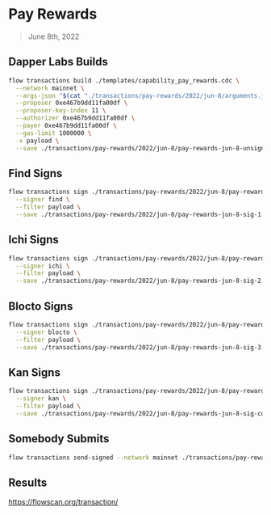 # Pay Rewards
> June 8th, 2022

## Dapper Labs Builds

```sh
flow transactions build ./templates/capability_pay_rewards.cdc \
  --network mainnet \
  --args-json "$(cat "./transactions/pay-rewards/2022/jun-8/arguments.json")" \
  --proposer 0xe467b9dd11fa00df \
  --proposer-key-index 11 \
  --authorizer 0xe467b9dd11fa00df \
  --payer 0xe467b9dd11fa00df \
  --gas-limit 1000000 \
  -x payload \
  --save ./transactions/pay-rewards/2022/jun-8/pay-rewards-jun-8-unsigned.rlp
```

## Find Signs

```sh
flow transactions sign ./transactions/pay-rewards/2022/jun-8/pay-rewards-jun-8-unsigned.rlp \
  --signer find \
  --filter payload \
  --save ./transactions/pay-rewards/2022/jun-8/pay-rewards-jun-8-sig-1.rlp
```

## Ichi Signs

```sh
flow transactions sign ./transactions/pay-rewards/2022/jun-8/pay-rewards-jun-8-sig-1.rlp \
  --signer ichi \
  --filter payload \
  --save ./transactions/pay-rewards/2022/jun-8/pay-rewards-jun-8-sig-2.rlp
```

## Blocto Signs

```sh
flow transactions sign ./transactions/pay-rewards/2022/jun-8/pay-rewards-jun-8-sig-2.rlp \
  --signer blocto \
  --filter payload \
  --save ./transactions/pay-rewards/2022/jun-8/pay-rewards-jun-8-sig-3.rlp
```

## Kan Signs

```sh
flow transactions sign ./transactions/pay-rewards/2022/jun-8/pay-rewards-jun-8-sig-3.rlp \
  --signer kan \
  --filter payload \
  --save ./transactions/pay-rewards/2022/jun-8/pay-rewards-jun-8-sig-complete.rlp
```

## Somebody Submits

```sh
flow transactions send-signed --network mainnet ./transactions/pay-rewards/2022/jun-8/pay-rewards-jun-8-sig-complete.rlp
```

## Results

https://flowscan.org/transaction/
